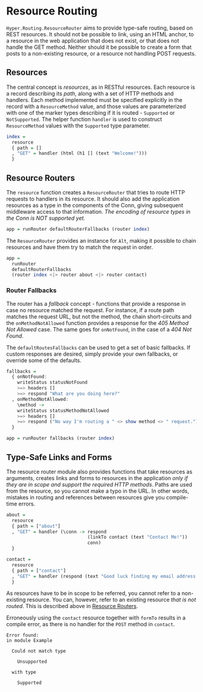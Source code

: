 # Resource Routing

`Hyper.Routing.ResourceRouter` aims to provide type-safe routing,
based on REST resources. It should not be possible to link, using an
HTML anchor, to a resource in the web application that does not exist,
or that does not handle the GET method. Neither should it be possible
to create a form that posts to a non-existing resource, or a resource
not handling POST requests.

## Resources

The central concept is *resources*, as in RESTful resources. Each
resource is a record describing its *path*, along with a set of HTTP
methods and handlers. Each method implemented must be specified
explicitly in the record with a `ResourceMethod` value, and those
values are parameterized with one of the marker types describing if it
is routed - `Supported` or `NotSupported`. The helper function
`handler` is used to construct `ResourceMethod` values with the
`Supported` type parameter.

```purescript
index =
  resource
  { path = []
  , "GET" = handler (html (h1 [] (text "Welcome!")))
  }
```

## Resource Routers

The `resource` function creates a `ResourceRouter` that tries to route HTTP
requests to handlers in its resource. It should also add the application
resources as a type in the components of the Conn, giving subsequent middleware
access to that information. *The encoding of resource types in the Conn is NOT
supported yet.*

```purescript
app = runRouter defaultRouterFallbacks (router index)
```

The `ResourceRouter` provides an instance for `Alt`, making it possible to
chain resources and have them try to match the request in order.

```purescript
app =
  runRouter
  defaultRouterFallbacks
  (router index <|> router about <|> router contact)
```

### Router Fallbacks

The router has a _fallback_ concept - functions that provide a
response in case no resource matched the request. For instance, if a
route path matches the request URL, but not the method, the chain
short-circuits and the `onMethodNotAllowed` function provides a
response for the _405 Method Not Allowed_ case. The same goes for
`onNotFound`, in the case of a _404 Not Found_.

The `defaultRoutesFallbacks` can be used to get a set of basic
fallbacks. If custom responses are desired, simply provide your own
fallbacks, or override some of the defaults.

```purescript
fallbacks =
  { onNotFound:
    writeStatus statusNotFound
    >=> headers []
    >=> respond "What are you doing here?"
  , onMethodNotAllowed:
    \method ->
    writeStatus statusMethodNotAllowed
    >=> headers []
    >=> respond ("No way I'm routing a " <> show method <> " request.")
  }

app = runRouter fallbacks (router index)
```

## Type-Safe Links and Forms

The resource router module also provides functions that take resources as
arguments, creates links and forms to resources in the application *only if
they are in scope and support the required HTTP methods*. Paths are used from
the resource, so you cannot make a typo in the URL. In other words, mistakes in
routing and references between resources give you compile-time errors.

```purescript
about =
  resource
  { path = ["about"]
  , "GET" = handler (\conn -> respond
                              (linkTo contact (text "Contact Me!"))
                              conn)
  }

contact =
  resource
  { path = ["contact"]
  , "GET" = handler (respond (text "Good luck finding my email address."))
  }
```

As resources have to be in scope to be referred, you cannot refer to a
non-existing resource. You can, however, refer to an existing resource *that is
not routed*. This is described above in [Resource Routers](#resource-routers).

Erroneously using the `contact` resource together with `formTo` results in a
compile error, as there is no handler for the `POST` method in `contact`.

```text
Error found:
in module Example

  Could not match type

    Unsupported

  with type

    Supported

```
